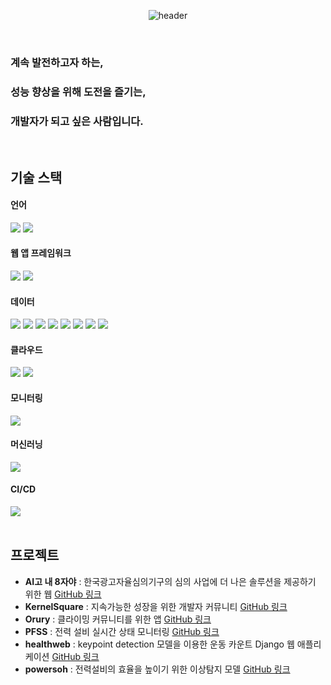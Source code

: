 <!--
**mooncw/mooncw** is a ✨ _special_ ✨ repository because its `README.md` (this file) appears on your GitHub profile.

Here are some ideas to get you started:

- 🔭 I’m currently working on ...
- 🌱 I’m currently learning ...
- 👯 I’m looking to collaborate on ...
- 🤔 I’m looking for help with ...
- 💬 Ask me about ...
- 📫 How to reach me: ...
- 😄 Pronouns: ...
- ⚡ Fun fact: ...
-->
<div align="center">
	
  ![header](https://capsule-render.vercel.app/api?type=rounded&text=Introduce&height=100&fontAlignY=55)
</div>

<br>

### 계속 발전하고자 하는,
### 성능 향상을 위해 도전을 즐기는,
### 개발자가 되고 싶은 사람입니다.

<br>

## 기술 스택
#### 언어
<div align="left">
	<img src="https://img.shields.io/badge/python-3776AB?style=flat&logo=python&logoColor=white" />
	<img src="https://img.shields.io/badge/openjdk-437291?style=flat&logo=openjdk&logoColor=white"/>
</div>

#### 웹 앱 프레임워크
<div align="left">
	<img src="https://img.shields.io/badge/django-092E20?style=flat&logo=django&logoColor=white" />
	<img src="https://img.shields.io/badge/springboot-6DB33F?style=flat&logo=springboot&logoColor=white"/>
</div>

#### 데이터
<div align="left">
	<img src="https://img.shields.io/badge/mysql-4479A1?style=flat&logo=mysql&logoColor=white"/>
	<img src="https://img.shields.io/badge/flyway-CC0200?style=flat&logo=flyway&logoColor=white"/>
	<img src="https://img.shields.io/badge/mongodb-47A248?style=flat&logo=mongodb&logoColor=white"/>
	<img src="https://img.shields.io/badge/amazons3-569A31?style=flat&logo=amazons3&logoColor=white"/>
	<img src="https://img.shields.io/badge/redis-DC382D?style=flat&logo=redis&logoColor=white"/>
	<img src="https://img.shields.io/badge/apachekafka-231F20?style=flat&logo=apachekafka&logoColor=white" />
	<img src="https://img.shields.io/badge/apachespark-E25A1C?style=flat&logo=apachespark&logoColor=white" />
	<img src="https://img.shields.io/badge/influxdb-22ADF6?style=flat&logo=influxdb&logoColor=white" />
</div>

#### 클라우드
<div align="left">
	<img src="https://img.shields.io/badge/amazonec2-FF9900?style=flat&logo=amazonec2&logoColor=white" />
	<img src="https://img.shields.io/badge/docker-2496ED?style=flat&logo=docker&logoColor=white"/>
</div>

#### 모니터링
<div align="left">
	<img src="https://img.shields.io/badge/grafana-F46800?style=flat&logo=grafana&logoColor=white" />
</div>

#### 머신러닝
<div align="left">
	<img src="https://img.shields.io/badge/scikitlearn-F7931E?style=flat&logo=scikitlearn&logoColor=white" />
</div>

#### CI/CD
<div align="left">
	<img src="https://img.shields.io/badge/githubactions-2088FF?style=flat&logo=githubactions&logoColor=white"/>
</div>
<br>

## 프로젝트
* **AI고 내 8자야** : 한국광고자율심의기구의 심의 사업에 더 나은 솔루션을 제공하기 위한 웹 [GitHub 링크](https://github.com/mooncw/final-8-backend)
* **KernelSquare** : 지속가능한 성장을 위한 개발자 커뮤니티 [GitHub 링크](https://github.com/mooncw/f1-KernelSquare-backend)
* **Orury** : 클라이밍 커뮤니티를 위한 앱 [GitHub 링크](https://github.com/mooncw/E2E1-Orury)
* **PFSS** : 전력 설비 실시간 상태 모니터링 [GitHub 링크](https://github.com/mooncw/PFSS)
* **healthweb** : keypoint detection 모델을 이용한 운동 카운트 Django 웹 애플리케이션 [GitHub 링크](https://github.com/mooncw/healthweb)
* **powersoh** : 전력설비의 효율을 높이기 위한 이상탐지 모델 [GitHub 링크](https://github.com/mooncw/powersoh)
